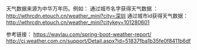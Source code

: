 
天气数据来源为中华万年历。例如：
通过城市名字获得天气数据 ：http://wthrcdn.etouch.cn/weather_mini?city=深圳
通过城市id获得天气数据：http://wthrcdn.etouch.cn/weather_mini?citykey=101280601

参考链接：
https://waylau.com/spring-boot-weather-report/
http://cj.weather.com.cn/support/Detail.aspx?id=51837fba1b35fe0f8411b6df

